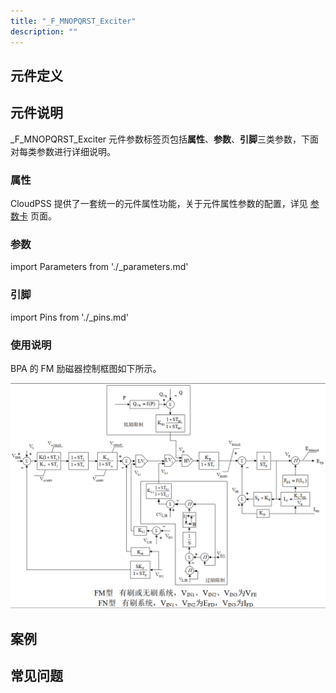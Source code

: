 ```yaml
---
title: "_F_MNOPQRST_Exciter"
description: ""
---
```


## 元件定义

## 元件说明

\_F\_MNOPQRST\_Exciter 元件参数标签页包括**属性**、**参数**、**引脚**三类参数，下面对每类参数进行详细说明。

### 属性

CloudPSS 提供了一套统一的元件属性功能，关于元件属性参数的配置，详见 [参数卡](docs/documents/software/10-xstudio/20-simstudio/40-workbench/20-function-zone/30-design-tab/30-param-panel/index.md) 页面。

### 参数

import Parameters from './_parameters.md'

<Parameters/>

### 引脚

import Pins from './_pins.md'

<Pins/>

### 使用说明
BPA 的 FM 励磁器控制框图如下所示。

![等效图](./FM&FN.png)

## 案例

## 常见问题

